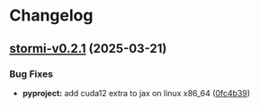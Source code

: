 # Changelog

## [stormi-v0.2.1](https://github.com/pinellolab/stormi/compare/stormi-v0.2.0...stormi-v0.2.1) (2025-03-21)

### Bug Fixes

* **pyproject:** add cuda12 extra to jax on linux x86_64 ([0fc4b39](https://github.com/pinellolab/stormi/commit/0fc4b397bb582a5e82029b8732894407c7fe0339))
